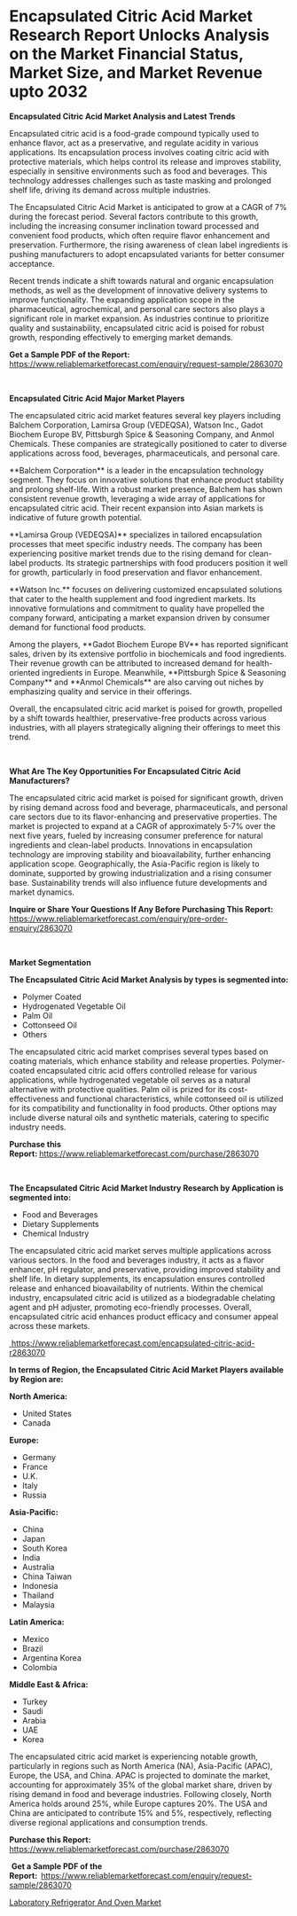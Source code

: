 <p><h1>Encapsulated Citric Acid Market Research Report Unlocks Analysis on the Market Financial Status, Market Size, and Market Revenue upto 2032</h1></p><p><strong>Encapsulated Citric Acid Market Analysis and Latest Trends</strong></p>
<p><p>Encapsulated citric acid is a food-grade compound typically used to enhance flavor, act as a preservative, and regulate acidity in various applications. Its encapsulation process involves coating citric acid with protective materials, which helps control its release and improves stability, especially in sensitive environments such as food and beverages. This technology addresses challenges such as taste masking and prolonged shelf life, driving its demand across multiple industries.</p><p>The Encapsulated Citric Acid Market is anticipated to grow at a CAGR of 7% during the forecast period. Several factors contribute to this growth, including the increasing consumer inclination toward processed and convenient food products, which often require flavor enhancement and preservation. Furthermore, the rising awareness of clean label ingredients is pushing manufacturers to adopt encapsulated variants for better consumer acceptance.</p><p>Recent trends indicate a shift towards natural and organic encapsulation methods, as well as the development of innovative delivery systems to improve functionality. The expanding application scope in the pharmaceutical, agrochemical, and personal care sectors also plays a significant role in market expansion. As industries continue to prioritize quality and sustainability, encapsulated citric acid is poised for robust growth, responding effectively to emerging market demands.</p></p>
<p><strong>Get a Sample PDF of the Report:&nbsp;</strong> <a href="https://www.reliablemarketforecast.com/enquiry/request-sample/2863070?utm_campaign=3071&utm_medium=2&utm_source=Github&utm_content=ia&utm_term=12032025&utm_id=encapsulated-citric-acid">https://www.reliablemarketforecast.com/enquiry/request-sample/2863070</a></p>
<p>&nbsp;</p>
<p><strong>Encapsulated Citric Acid Major Market Players</strong></p>
<p><p>The encapsulated citric acid market features several key players including Balchem Corporation, Lamirsa Group (VEDEQSA), Watson Inc., Gadot Biochem Europe BV, Pittsburgh Spice & Seasoning Company, and Anmol Chemicals. These companies are strategically positioned to cater to diverse applications across food, beverages, pharmaceuticals, and personal care.</p><p>**Balchem Corporation** is a leader in the encapsulation technology segment. They focus on innovative solutions that enhance product stability and prolong shelf-life. With a robust market presence, Balchem has shown consistent revenue growth, leveraging a wide array of applications for encapsulated citric acid. Their recent expansion into Asian markets is indicative of future growth potential.</p><p>**Lamirsa Group (VEDEQSA)** specializes in tailored encapsulation processes that meet specific industry needs. The company has been experiencing positive market trends due to the rising demand for clean-label products. Its strategic partnerships with food producers position it well for growth, particularly in food preservation and flavor enhancement.</p><p>**Watson Inc.** focuses on delivering customized encapsulated solutions that cater to the health supplement and food ingredient markets. Its innovative formulations and commitment to quality have propelled the company forward, anticipating a market expansion driven by consumer demand for functional food products.</p><p>Among the players, **Gadot Biochem Europe BV** has reported significant sales, driven by its extensive portfolio in biochemicals and food ingredients. Their revenue growth can be attributed to increased demand for health-oriented ingredients in Europe. Meanwhile, **Pittsburgh Spice & Seasoning Company** and **Anmol Chemicals** are also carving out niches by emphasizing quality and service in their offerings.</p><p>Overall, the encapsulated citric acid market is poised for growth, propelled by a shift towards healthier, preservative-free products across various industries, with all players strategically aligning their offerings to meet this trend.</p></p>
<p>&nbsp;</p>
<p><strong>What Are The Key Opportunities For Encapsulated Citric Acid Manufacturers?</strong></p>
<p><p>The encapsulated citric acid market is poised for significant growth, driven by rising demand across food and beverage, pharmaceuticals, and personal care sectors due to its flavor-enhancing and preservative properties. The market is projected to expand at a CAGR of approximately 5-7% over the next five years, fueled by increasing consumer preference for natural ingredients and clean-label products. Innovations in encapsulation technology are improving stability and bioavailability, further enhancing application scope. Geographically, the Asia-Pacific region is likely to dominate, supported by growing industrialization and a rising consumer base. Sustainability trends will also influence future developments and market dynamics.</p></p>
<p><strong>Inquire or Share Your Questions If Any Before Purchasing This Report:</strong> <a href="https://www.reliablemarketforecast.com/enquiry/pre-order-enquiry/2863070?utm_campaign=3071&utm_medium=2&utm_source=Github&utm_content=ia&utm_term=12032025&utm_id=encapsulated-citric-acid">https://www.reliablemarketforecast.com/enquiry/pre-order-enquiry/2863070</a></p>
<p>&nbsp;</p>
<p><strong>Market Segmentation</strong></p>
<p><strong>The Encapsulated Citric Acid Market Analysis by types is segmented into:</strong></p>
<p><ul><li>Polymer Coated</li><li>Hydrogenated Vegetable Oil</li><li>Palm Oil</li><li>Cottonseed Oil</li><li>Others</li></ul></p>
<p><p>The encapsulated citric acid market comprises several types based on coating materials, which enhance stability and release properties. Polymer-coated encapsulated citric acid offers controlled release for various applications, while hydrogenated vegetable oil serves as a natural alternative with protective qualities. Palm oil is prized for its cost-effectiveness and functional characteristics, while cottonseed oil is utilized for its compatibility and functionality in food products. Other options may include diverse natural oils and synthetic materials, catering to specific industry needs.</p></p>
<p><strong>Purchase this Report:&nbsp;</strong><a href="https://www.reliablemarketforecast.com/purchase/2863070?utm_campaign=3071&utm_medium=2&utm_source=Github&utm_content=ia&utm_term=12032025&utm_id=encapsulated-citric-acid">https://www.reliablemarketforecast.com/purchase/2863070</a></p>
<p>&nbsp;</p>
<p><strong>The Encapsulated Citric Acid Market Industry Research by Application is segmented into:</strong></p>
<p><ul><li>Food and Beverages</li><li>Dietary Supplements</li><li>Chemical Industry</li></ul></p>
<p><p>The encapsulated citric acid market serves multiple applications across various sectors. In the food and beverages industry, it acts as a flavor enhancer, pH regulator, and preservative, providing improved stability and shelf life. In dietary supplements, its encapsulation ensures controlled release and enhanced bioavailability of nutrients. Within the chemical industry, encapsulated citric acid is utilized as a biodegradable chelating agent and pH adjuster, promoting eco-friendly processes. Overall, encapsulated citric acid enhances product efficacy and consumer appeal across these markets.</p></p>
<p><a href="https://www.reliablemarketforecast.com/encapsulated-citric-acid-r2863070?utm_campaign=3071&utm_medium=2&utm_source=Github&utm_content=ia&utm_term=12032025&utm_id=encapsulated-citric-acid">&nbsp;https://www.reliablemarketforecast.com/encapsulated-citric-acid-r2863070</a></p>
<p><strong>In terms of Region, the Encapsulated Citric Acid Market Players available by Region are:</strong></p>
<p>
    <p> <strong> North America: </strong>
        <ul>
            <li>United States</li>
            <li>Canada</li>
        </ul>
        </p> 
    <p> <strong> Europe: </strong>
        <ul>
            <li>Germany</li>
            <li>France</li>
            <li>U.K.</li>
            <li>Italy</li>
            <li>Russia</li>
        </ul>
        </p> 
    <p> <strong> Asia-Pacific: </strong>
        <ul>
            <li>China</li>
            <li>Japan</li>
            <li>South Korea</li>
            <li>India</li>
            <li>Australia</li>
            <li>China Taiwan</li>
            <li>Indonesia</li>
            <li>Thailand</li>
            <li>Malaysia</li>
        </ul>
        </p> 
    <p> <strong> Latin America: </strong>
        <ul>
            <li>Mexico</li>
            <li>Brazil</li>
            <li>Argentina Korea</li>
            <li>Colombia</li>
        </ul>
        </p> 
    <p> <strong> Middle East & Africa: </strong>
        <ul>
            <li>Turkey</li>
            <li>Saudi</li>
            <li>Arabia</li>
            <li>UAE</li>
            <li>Korea</li>
        </ul>
    </p>
    </p>
<p><p>The encapsulated citric acid market is experiencing notable growth, particularly in regions such as North America (NA), Asia-Pacific (APAC), Europe, the USA, and China. APAC is projected to dominate the market, accounting for approximately 35% of the global market share, driven by rising demand in food and beverage industries. Following closely, North America holds around 25%, while Europe captures 20%. The USA and China are anticipated to contribute 15% and 5%, respectively, reflecting diverse regional applications and consumption trends.</p></p>
<p><strong>Purchase this Report: </strong><a href="https://www.reliablemarketforecast.com/purchase/2863070?utm_campaign=3071&utm_medium=2&utm_source=Github&utm_content=ia&utm_term=12032025&utm_id=encapsulated-citric-acid">https://www.reliablemarketforecast.com/purchase/2863070</a></p>
<p>&nbsp;<strong>Get a Sample PDF of the Report:&nbsp;&nbsp;</strong><a href="https://www.reliablemarketforecast.com/enquiry/request-sample/2863070?utm_campaign=3071&utm_medium=2&utm_source=Github&utm_content=ia&utm_term=12032025&utm_id=encapsulated-citric-acid">https://www.reliablemarketforecast.com/enquiry/request-sample/2863070</a></p>
<p><strong></strong></p>
<p><p><a href="https://github.com/carylgrinko/Market-Research-Report-List-1/blob/main/laboratory-refrigerator-and-oven-market.md?utm_campaign=3071&utm_medium=2&utm_source=Github&utm_content=ia&utm_term=12032025&utm_id=encapsulated-citric-acid">Laboratory Refrigerator And Oven Market</a></p></p>